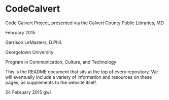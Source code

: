 # CodeCalvert

Code Calvert Project, presented via the Calvert County Public Libraries, MD

February 2015

Garrison LeMasters, D.Phil.

Georgetown University

Program in Communication, Culture, and Technology

This is the README document that sits at the top of every repository.  We will eventually include a variety of information and resources on these pages, as supplements to the website itself.

24 February 2015
gwl
